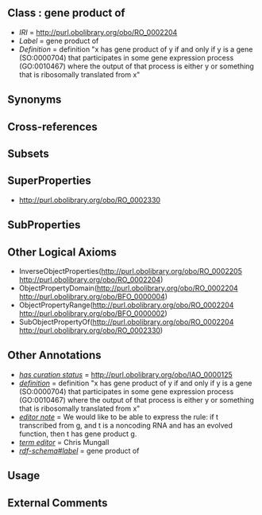
## Class : gene product of

 * *IRI* = http://purl.obolibrary.org/obo/RO_0002204
 * *Label* = gene product of
 * *Definition* = definition "x has gene product of y if and only if y is a gene (SO:0000704) that participates in some gene expression process (GO:0010467) where the output of that process is either y or something that is ribosomally translated from x"

## Synonyms


## Cross-references


## Subsets


## SuperProperties

 * <http://purl.obolibrary.org/obo/RO_0002330>

## SubProperties


## Other Logical Axioms

 * InverseObjectProperties(<http://purl.obolibrary.org/obo/RO_0002205> <http://purl.obolibrary.org/obo/RO_0002204>)
 * ObjectPropertyDomain(<http://purl.obolibrary.org/obo/RO_0002204> <http://purl.obolibrary.org/obo/BFO_0000004>)
 * ObjectPropertyRange(<http://purl.obolibrary.org/obo/RO_0002204> <http://purl.obolibrary.org/obo/BFO_0000002>)
 * SubObjectPropertyOf(<http://purl.obolibrary.org/obo/RO_0002204> <http://purl.obolibrary.org/obo/RO_0002330>)

## Other Annotations

 * *[has curation status](../../IAO/14/IAO_0000114.md)* = http://purl.obolibrary.org/obo/IAO_0000125
 * *[definition](../../IAO/15/IAO_0000115.md)* = definition "x has gene product of y if and only if y is a gene (SO:0000704) that participates in some gene expression process (GO:0010467) where the output of that process is either y or something that is ribosomally translated from x"
 * *[editor note](../../IAO/16/IAO_0000116.md)* = We would like to be able to express the rule: if t transcribed from g, and t is a noncoding RNA and has an evolved function, then t has gene product g.
 * *[term editor](../../IAO/17/IAO_0000117.md)* = Chris Mungall
 * *[rdf-schema#label](../../el/rdf-schema#label.md)* = gene product of

## Usage


## External Comments

